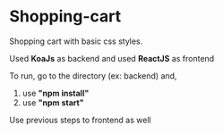 # Shopping-cart

Shopping cart with basic css styles.

Used __KoaJs__ as backend and used __ReactJS__ as frontend

To run,
go to the directory (ex: backend) and,
  1) use __"npm install"__
  2) use __"npm start"__

Use previous steps to frontend as well
